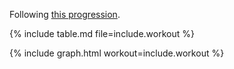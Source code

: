 Following [this progression][{{ include.workout }}].

[{{ include.workout }}]: <https://www.hybridcalisthenics.com/{{ include.workout }}>

{% include table.md file=include.workout %}

{% include graph.html workout=include.workout %}
